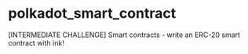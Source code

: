 # polkadot_smart_contract
[INTERMEDIATE CHALLENGE] Smart contracts - write an ERC-20 smart contract with ink!
